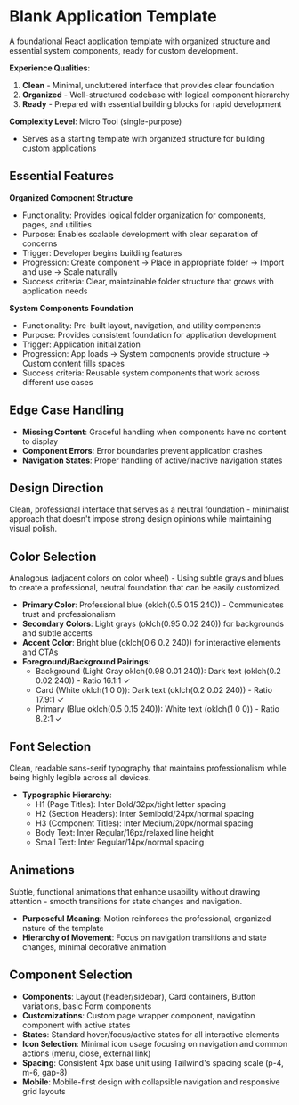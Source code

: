 # Blank Application Template

A foundational React application template with organized structure and essential system components, ready for custom development.

**Experience Qualities**:
1. **Clean** - Minimal, uncluttered interface that provides clear foundation
2. **Organized** - Well-structured codebase with logical component hierarchy  
3. **Ready** - Prepared with essential building blocks for rapid development

**Complexity Level**: Micro Tool (single-purpose)
- Serves as a starting template with organized structure for building custom applications

## Essential Features

**Organized Component Structure**
- Functionality: Provides logical folder organization for components, pages, and utilities
- Purpose: Enables scalable development with clear separation of concerns
- Trigger: Developer begins building features
- Progression: Create component → Place in appropriate folder → Import and use → Scale naturally
- Success criteria: Clear, maintainable folder structure that grows with application needs

**System Components Foundation**
- Functionality: Pre-built layout, navigation, and utility components
- Purpose: Provides consistent foundation for application development
- Trigger: Application initialization
- Progression: App loads → System components provide structure → Custom content fills spaces
- Success criteria: Reusable system components that work across different use cases

## Edge Case Handling
- **Missing Content**: Graceful handling when components have no content to display
- **Component Errors**: Error boundaries prevent application crashes
- **Navigation States**: Proper handling of active/inactive navigation states

## Design Direction
Clean, professional interface that serves as a neutral foundation - minimalist approach that doesn't impose strong design opinions while maintaining visual polish.

## Color Selection
Analogous (adjacent colors on color wheel) - Using subtle grays and blues to create a professional, neutral foundation that can be easily customized.

- **Primary Color**: Professional blue (oklch(0.5 0.15 240)) - Communicates trust and professionalism
- **Secondary Colors**: Light grays (oklch(0.95 0.02 240)) for backgrounds and subtle accents
- **Accent Color**: Bright blue (oklch(0.6 0.2 240)) for interactive elements and CTAs
- **Foreground/Background Pairings**: 
  - Background (Light Gray oklch(0.98 0.01 240)): Dark text (oklch(0.2 0.02 240)) - Ratio 16.1:1 ✓
  - Card (White oklch(1 0 0)): Dark text (oklch(0.2 0.02 240)) - Ratio 17.9:1 ✓
  - Primary (Blue oklch(0.5 0.15 240)): White text (oklch(1 0 0)) - Ratio 8.2:1 ✓

## Font Selection
Clean, readable sans-serif typography that maintains professionalism while being highly legible across all devices.

- **Typographic Hierarchy**: 
  - H1 (Page Titles): Inter Bold/32px/tight letter spacing
  - H2 (Section Headers): Inter Semibold/24px/normal spacing
  - H3 (Component Titles): Inter Medium/20px/normal spacing
  - Body Text: Inter Regular/16px/relaxed line height
  - Small Text: Inter Regular/14px/normal spacing

## Animations
Subtle, functional animations that enhance usability without drawing attention - smooth transitions for state changes and navigation.

- **Purposeful Meaning**: Motion reinforces the professional, organized nature of the template
- **Hierarchy of Movement**: Focus on navigation transitions and state changes, minimal decorative animation

## Component Selection
- **Components**: Layout (header/sidebar), Card containers, Button variations, basic Form components
- **Customizations**: Custom page wrapper component, navigation component with active states
- **States**: Standard hover/focus/active states for all interactive elements
- **Icon Selection**: Minimal icon usage focusing on navigation and common actions (menu, close, external link)
- **Spacing**: Consistent 4px base unit using Tailwind's spacing scale (p-4, m-6, gap-8)
- **Mobile**: Mobile-first design with collapsible navigation and responsive grid layouts